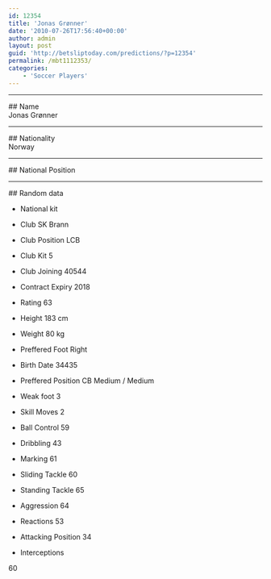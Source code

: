 ```yaml
---
id: 12354
title: 'Jonas Grønner'
date: '2010-07-26T17:56:40+00:00'
author: admin
layout: post
guid: 'http://betsliptoday.com/predictions/?p=12354'
permalink: /mbt1112353/
categories:
    - 'Soccer Players'
---
```


- - - - - -

\## Name  
 Jonas Grønner

- - - - - -

\## Nationality  
 Norway

- - - - - -

\## National Position

- - - - - -

\## Random data

- National kit
- Club
 SK Brann

- Club Position
 LCB

- Club Kit
 5

- Club Joining
 40544

- Contract Expiry
 2018

- Rating
 63

- Height
 183 cm

- Weight
 80 kg

- Preffered Foot
 Right

- Birth Date
 34435

- Preffered Position
 CB Medium / Medium

- Weak foot
 3

- Skill Moves
 2

- Ball Control
 59

- Dribbling
 43

- Marking
 61

- Sliding Tackle
 60

- Standing Tackle
 65

- Aggression
 64

- Reactions
 53

- Attacking Position
 34

- Interceptions

 60